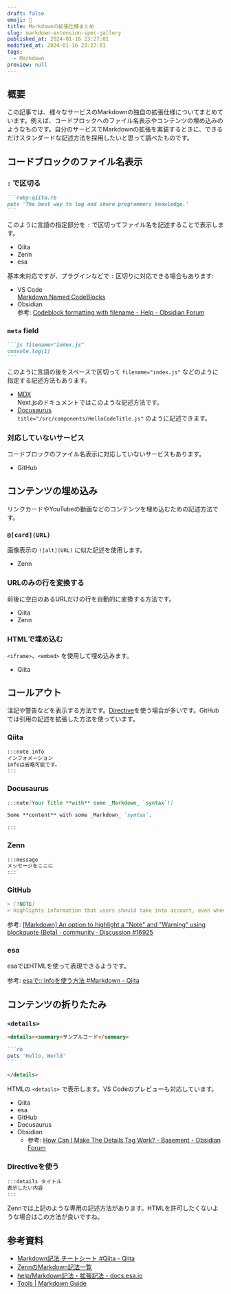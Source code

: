 ```yaml
---
draft: false
emoji: 🐧
title: Markdownの拡張仕様まとめ
slug: markdown-extension-spec-gallery
published_at: 2024-01-16 23:27:01
modified_at: 2024-01-16 23:27:01
tags:
  - Markdown
preview: null
---
```


## 概要

この記事では、様々なサービスのMarkdownの独自の拡張仕様についてまとめています。例えば、コードブロックへのファイル名表示やコンテンツの埋め込みのようなものです。自分のサービスでMarkdownの拡張を実装するときに、できるだけスタンダードな記述方法を採用したいと思って調べたものです。

## コードブロックのファイル名表示

### `:` で区切る

````markdown
```ruby:qiita.rb
puts 'The best way to log and share programmers knowledge.'
```
````

このように言語の指定部分を `:` で区切ってファイル名を記述することで表示します。

- Qiita
- Zenn
- esa

基本未対応ですが、プラグインなどで `:` 区切りに対応できる場合もあります:

- VS Code  
  [Markdown Named CodeBlocks](https://marketplace.visualstudio.com/items?itemName=tsutsu3.markdown-named-codeblocks)
- Obsidian  
  参考: [Codeblock formatting with filename - Help - Obsidian Forum](https://forum.obsidian.md/t/codeblock-formatting-with-filename/36191)

### `meta` field

````markdown
```js filename="index.js"
console.log(1)
```
````

このように言語の後をスペースで区切って `filename="index.js"` などのように指定する記述方法もあります。

- [MDX](https://mdxjs.com/guides/syntax-highlighting/)  
  Next.jsのドキュメントではこのような記述方法です。
- [Docusaurus](https://docusaurus.io/docs/markdown-features/code-blocks)  
  `title="/src/components/HelloCodeTitle.js"` のように記述できます。

### 対応していないサービス

コードブロックのファイル名表示に対応していないサービスもあります。

- GitHub

## コンテンツの埋め込み

リンクカードやYouTubeの動画などのコンテンツを埋め込むための記述方法です。

### `@[card](URL)`

画像表示の `![alt](URL)` に似た記述を使用します。

- Zenn

### URLのみの行を変換する

前後に空白のあるURLだけの行を自動的に変換する方法です。

- Qiita
- Zenn

### HTMLで埋め込む

`<iframe>`、`<embed>` を使用して埋め込みます。

- Qiita

## コールアウト

注記や警告などを表示する方法です。[Directive](https://github.com/remarkjs/remark-directive)を使う場合が多いです。GitHubでは引用の記述を拡張した方法を使っています。

### Qiita

```markdown
:::note info
インフォメーション
infoは省略可能です。
:::
```

### Docusaurus

```markdown
:::note[Your Title **with** some _Markdown_ `syntax`!]

Some **content** with some _Markdown_ `syntax`.

:::
```

### Zenn

```markdown
:::message
メッセージをここに
:::
```

### GitHub

```markdown
> [!NOTE]  
> Highlights information that users should take into account, even when skimming.
```

参考: [[Markdown] An option to highlight a "Note" and "Warning" using blockquote (Beta) · community · Discussion #16925](https://github.com/orgs/community/discussions/16925)

### esa

esaではHTMLを使って表現できるようです。

参考: [esaで:::infoを使う方法 #Markdown - Qiita](https://qiita.com/harutiro/items/8134b237c1efc487a120)

## コンテンツの折りたたみ

### `<details>`

````markdown
<details><summary>サンプルコード</summary>

```rb
puts 'Hello, World'
```

</details>
````

HTMLの `<details>` で表示します。VS Codeのプレビューも対応しています。

- Qiita
- esa
- GitHub
- Docusaurus
- Obsidian
  - 参考: [How Can I Make The Details Tag Work? - Basement - Obsidian Forum](https://forum.obsidian.md/t/how-can-i-make-the-details-tag-work/17822)

### Directiveを使う

```markdown
:::details タイトル
表示したい内容
:::
```

Zennでは上記のような専用の記述方法があります。HTMLを許可したくないような場合はこの方法が良いですね。

## 参考資料

- [Markdown記法 チートシート #Qiita - Qiita](https://qiita.com/Qiita/items/c686397e4a0f4f11683d)
- [ZennのMarkdown記法一覧](https://zenn.dev/zenn/articles/markdown-guide)
- [help/Markdown記法・拡張記法 - docs.esa.io](https://docs.esa.io/posts/49)
- [Tools | Markdown Guide](https://www.markdownguide.org/tools/)
